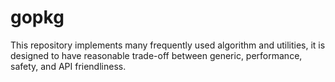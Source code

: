 # gopkg

This repository implements many frequently used algorithm and utilities,
it is designed to have reasonable trade-off between generic, performance,
safety, and API friendliness.
